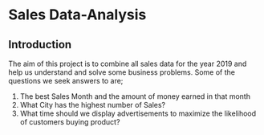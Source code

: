 # Sales Data-Analysis
## Introduction
The aim of this project is to combine all sales data for the year 2019 and help us understand and solve some business problems.
Some of the questions we seek answers to are;
1. The best Sales Month and the amount of money earned in that month
2. What City has the highest number of Sales?
3. What time should we display advertisements to maximize the likelihood of customers buying product?
